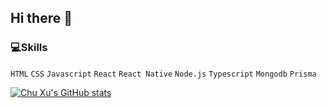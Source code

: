 ## Hi there 👋

### 💻Skills
`HTML` `CSS` `Javascript` `React` `React Native` `Node.js` `Typescript` `Mongodb` `Prisma`

[![Chu Xu's GitHub stats](https://github-readme-stats.vercel.app/api?username=chuxu200328)](https://github.com/anuraghazra/github-readme-stats)
